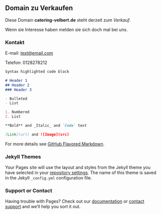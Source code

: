 ## Domain zu Verkaufen

Diese Domain **catering-velbert.de** steht derzeit zum _Verkauf_. 

Wenn sie Interesse haben melden sie sich doch mal bei uns.

### Kontakt

 E-mail: [test@email.com](https://guides.github.com/features/mastering-markdown/)
 
 Telefon: 0128278212
 
```markdown
Syntax highlighted code block

# Header 1
## Header 2
### Header 3

- Bulleted
- List

1. Numbered
2. List

**Bold** and _Italic_ and `Code` text

[Link](url) and ![Image](src)
```

For more details see [GitHub Flavored Markdown](https://guides.github.com/features/mastering-markdown/).

### Jekyll Themes

Your Pages site will use the layout and styles from the Jekyll theme you have selected in your [repository settings](https://github.com/Ylva-Soresu/catering-velbert.de/settings/pages). The name of this theme is saved in the Jekyll `_config.yml` configuration file.

### Support or Contact

Having trouble with Pages? Check out our [documentation](https://docs.github.com/categories/github-pages-basics/) or [contact support](https://support.github.com/contact) and we’ll help you sort it out.
